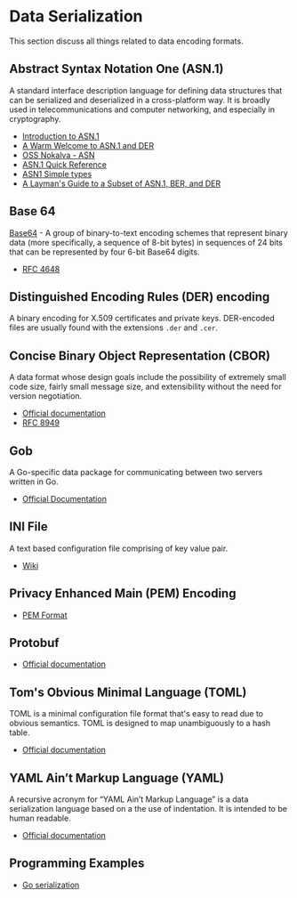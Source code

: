 # Data Serialization

This section discuss all things related to data encoding formats.

## Abstract Syntax Notation One (ASN.1)

A standard interface description language for defining data structures that can be serialized and deserialized in a cross-platform way. It is broadly used in telecommunications and computer networking, and especially in cryptography.

* [Introduction to ASN.1](https://www.itu.int/en/ITU-T/asn1/Pages/introduction.aspx)
* [A Warm Welcome to ASN.1 and DER](https://letsencrypt.org/docs/a-warm-welcome-to-asn1-and-der/)
* [OSS Nokalva - ASN](https://www.oss.com/resources/resources.html)
* [ASN.1 Quick Reference](https://www.oss.com/asn1/resources/asn1-made-simple/asn1-quick-reference.html)
* [ASN1 Simple types](https://www.obj-sys.com/asn1tutorial/node10.html)
* [A Layman's Guide to a Subset of ASN.1, BER, and DER](http://luca.ntop.org/Teaching/Appunti/asn1.html)

## Base 64

[Base64](https://en.wikipedia.org/wiki/Base64) - A group of binary-to-text encoding schemes that represent binary data (more specifically, a sequence of 8-bit bytes) in sequences of 24 bits that can be represented by four 6-bit Base64 digits.

* [RFC 4648](https://datatracker.ietf.org/doc/html/rfc4648)

## Distinguished Encoding Rules (DER) encoding

A binary encoding for X.509 certificates and private keys. DER-encoded files are usually found with the extensions `.der` and `.cer`.

## Concise Binary Object Representation (CBOR)

A data format whose design goals include the possibility of extremely small code size, fairly small message size, and extensibility without the need for version negotiation.

* [Official documentation](https://cbor.io/)
* [RFC 8949](https://datatracker.ietf.org/doc/html/rfc8949)

## Gob

A Go-specific data package for communicating between two servers written in Go.

* [Official Documentation](https://go.dev/blog/gob)

## INI File

A text based configuration file comprising of key value pair.

* [Wiki](https://en.wikipedia.org/wiki/INI_file)

## Privacy Enhanced Main (PEM) Encoding

* [PEM Format](./docs/pem.md)

## Protobuf

* [Official documentation](https://protobuf.dev/)

## Tom's Obvious Minimal Language (TOML)

TOML is a minimal configuration file format that's easy to read due to obvious semantics. TOML is designed to map unambiguously to a hash table.

* [Official documentation](https://toml.io/en/)

## YAML Ain’t Markup Language (YAML)

A recursive acronym for “YAML Ain’t Markup Language” is a data serialization language based on a the use of indentation. It is intended to be human readable.

* [Official documentation](https://yaml.org/spec/1.2.2/)

## Programming Examples

* [Go serialization](https://github.com/paulwizviz/go-serialization.git)
